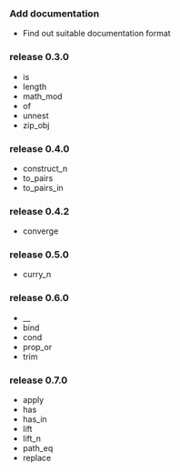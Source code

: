 ###  Add documentation

* Find out suitable documentation format

### release 0.3.0

* is
* length
* math_mod
* of
* unnest
* zip_obj

### release 0.4.0

* construct_n
* to_pairs
* to_pairs_in

### release 0.4.2

* converge

### release 0.5.0

* curry_n

### release 0.6.0

* __
* bind
* cond
* prop_or
* trim

### release 0.7.0

* apply
* has
* has_in
* lift
* lift_n
* path_eq
* replace
